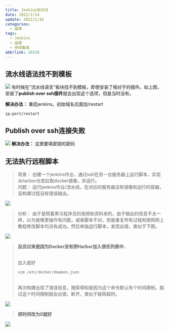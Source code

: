 ```yaml
---
title: Jenkins知识点
date: 2022/1/14
update: 2022/1/16
categories:
  - 运维
tags:
  - Jenkins
  - 运维
  - 持续集成
abbrlink: 10218
---
```






##  流水线语法找不到模板
![](https://cdn.jsdelivr.net/gh/gaofeng-lin/picture_bed/img1/e93ad73b8c094398bdfc1b49f5388317.png)
有时候在“流水线语言”板块找不到模板，即使安装了相对于的插件。如上图，安装了**publish over ssh插件**就会出现这个选项，但是当时没有。

**解决办法：**
重启jenkins。初始域名后面加/restart

```
ip:port/restart
```
##  Publish over ssh连接失败
![](https://cdn.jsdelivr.net/gh/gaofeng-lin/picture_bed/img1/72c9e5709ded45fcadfc75afc94e0baf.png)
**解决办法：**
这里要填密钥的密码

##  无法执行远程脚本

> 背景： 
> 创建一个jenkins作业，通过ssh在另一台服务器上运行脚本，实现从harbor仓库拉取docker镜像，并运行。
> <br>
> 问题： 运行jenkins作业/流水线，在对应的服务器没有镜像和运行的容器，且构建过程没有错误输出。

![](https://cdn.jsdelivr.net/gh/gaofeng-lin/picture_bed/img1/833850a8163b42f79d14e14b9551c356.png)

> 分析：
> 由于是照着黑马程序员的视频和资料来的，由于输出的信息不太一样，以为是哪里操作有问题，或者脚本不对，但是重复所有过程和按照网上教程修改脚本均没有成功。然后单独运行脚本，发现出错，类似于下图。

![](https://cdn.jsdelivr.net/gh/gaofeng-lin/picture_bed/img1/635aed74d26a41bc84833f34bef37f50.png)

> **反应过来是因为Docker没有把Harbor加入信任列表中**，
> 
><br> 加入就好
> 
> ```vim /etc/docker/daemon.json ```
> 
>
><br> 再次构建出现了错误信息，搜索得知是因为这个命令默认有个时间限制，超过这个时间限制就会出错，断开，类似于联网超时。

![](https://cdn.jsdelivr.net/gh/gaofeng-lin/picture_bed/img1/cf2801f8c63a42bb8e91adf61a3f8590.png)

> **把时间改为0就好**

![](https://cdn.jsdelivr.net/gh/gaofeng-lin/picture_bed/img1/30e99ed138474b01800e583e61389dfd.png)


